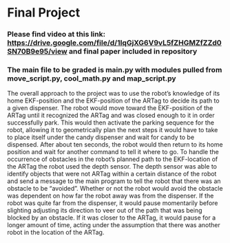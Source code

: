 # Final Project

### Please find video at this link: https://drive.google.com/file/d/1IqGjXG6V9vL5fZHGMZfZZd0SN70B9e95/view and final paper included in repository 

### The main file to be graded is main.py with modules pulled from move_script.py, cool_math.py and map_script.py

The overall approach to the project was to use the robot’s knowledge of its home EKF-position and the EKF-position of the ARTag to decide its path to a given dispenser. The robot would move toward the EKF-position of the ARTag until it recognized the ARTag and was closed enough to it in order successfully park. This would then activate the parking sequence for the robot, allowing it to geometrically plan the next steps it would have to take to place itself under the candy dispenser and wait for candy to be dispensed. After about ten seconds, the robot would then return to its home position and wait for another command to tell it where to go. To handle the occurrence of obstacles in the robot’s planned path to the EKF-location of the ARTag the robot used the depth sensor. The depth sensor was able to identify objects that were not ARTag within a certain distance of the robot and send a message to the main program to tell the robot that there was an obstacle to be “avoided”. Whether or not the robot would avoid the obstacle was dependent on how far the robot away was from the dispenser. If the robot was quite far from the dispenser, it would pause momentarily before slighting adjusting its direction to veer out of the path that was being blocked by an obstacle. If it was closer to the ARTag, it would pause for a longer amount of time, acting under the assumption that there was another robot in the location of the ARTag.
